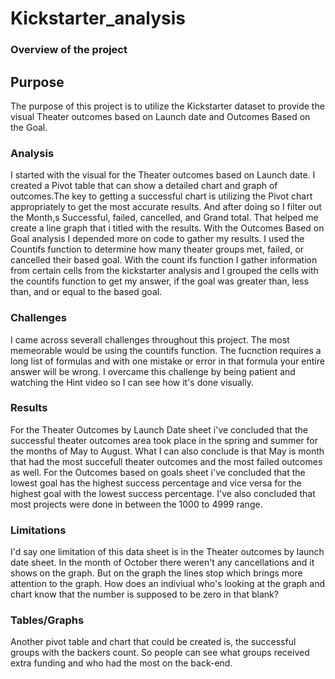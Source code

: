 # Kickstarter_analysis

### Overview of the project

## Purpose
The purpose of this project is to utilize the Kickstarter dataset to provide the visual Theater outcomes based on Launch date and Outcomes Based on the Goal. 

### Analysis
I started with the visual for the Theater outcomes based on Launch date. I created a Pivot table that can show a detailed chart and graph of outcomes.The key to getting a successful chart is utilizing the Pivot chart appropriately to get the most accurate results. And after doing so I filter out the Month,s Successful, failed, cancelled, and Grand total. That helped me create a line graph that i titled with the results. With the Outcomes Based on Goal analysis I depended more on code to gather my results. I used the Countifs function to determine how many theater groups met, failed, or cancelled their based goal. With the count ifs function I gather information from certain cells from the kickstarter analysis and I grouped the cells with the countifs function to get my answer, if the goal was greater than, less than, and or equal to the based goal. 

### Challenges
I came across severall challenges throughout this project. The most memeorable would be using the countifs function. The fucnction requires a long list of formulas and with one mistake or error in that formula your entire answer will be wrong. I overcame this challenge by being patient and watching the Hint video so I can see how it's done visually. 

### Results
For the Theater Outcomes by Launch Date sheet i've concluded that the successful theater outcomes area took place in the spring and summer for the months of May to August. What I can also conclude is that May is month that had the most succefull theater outcomes and the most failed outcomes as well. 
For the Outcomes based on goals sheet i've concluded that the lowest goal has the highest success percentage and vice versa for the highest goal with the lowest success percentage. I've also concluded that most projects were done in between the 1000 to 4999 range. 

### Limitations
I'd say one limitation of this data sheet is in the Theater outcomes by launch date sheet. In the month of October there weren't any cancellations and it shows on the graph. But on the graph the lines stop which brings more attention to the graph. How does an indiviual who's looking at the graph and chart know that the number is supposed to be zero in that blank?

### Tables/Graphs
Another pivot table and chart that could be created is, the successful groups with the backers count. So people can see what groups received extra funding and who had the most on the back-end.
